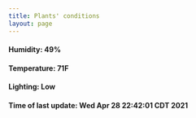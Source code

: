 ```yaml
---
title: Plants' conditions
layout: page
---
```



#### Humidity: 49%
#### Temperature: 71F
#### Lighting: Low
#### Time of last update: Wed Apr 28 22:42:01 CDT 2021
